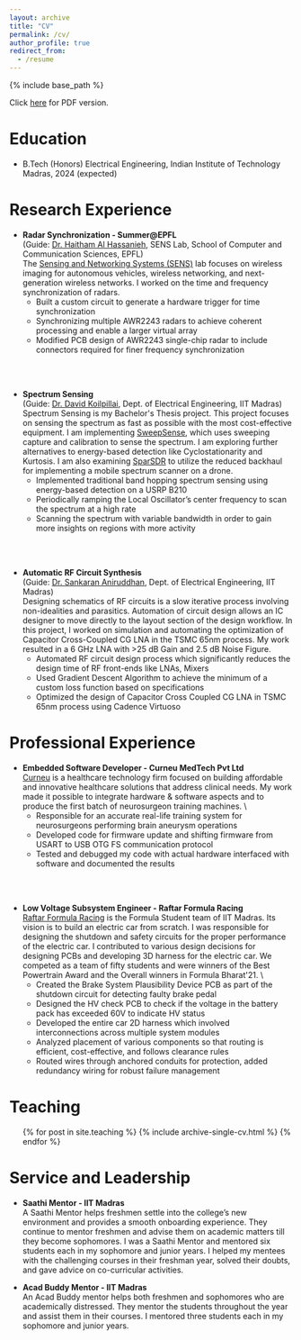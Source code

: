 ```yaml
---
layout: archive
title: "CV"
permalink: /cv/
author_profile: true
redirect_from:
  - /resume
---
```


{% include base_path %}

Click [here](/files/CV.pdf) for PDF version.

Education
======
* B.Tech (Honors) Electrical Engineering, Indian Institute of Technology Madras, 2024 (expected)

Research Experience
======
* **Radar Synchronization - Summer@EPFL** \
(Guide: [Dr. Haitham Al Hassanieh](https://people.epfl.ch/haitham.alhassanieh?lang=en), SENS Lab, School of Computer and Communication Sciences, EPFL) \
The [Sensing and Networking Systems (SENS)](https://www.epfl.ch/labs/sens/) lab focuses on wireless imaging for autonomous vehicles, wireless networking, and next-generation wireless networks. I worked on the time and frequency synchronization of radars.
  * Built a custom circuit to generate a hardware trigger for time synchronization
  * Synchronizing multiple AWR2243 radars to achieve coherent processing and enable a larger virtual array
  * Modified PCB design of AWR2243 single-chip radar to include connectors required for finer frequency synchronization
<br/>
<br/>

* **Spectrum Sensing** \
(Guide: [Dr. David Koilpillai](https://www.ee.iitm.ac.in/~koilpillai/), Dept. of Electrical Engineering, IIT Madras) \
Spectrum Sensing is my Bachelor's Thesis project. This project focuses on sensing the spectrum as fast as possible with the most cost-effective equipment. I am implementing [SweepSense](https://www.usenix.org/conference/nsdi19/presentation/guddeti), which uses sweeping capture and calibration to sense the spectrum. I am exploring further alternatives to energy-based detection like Cyclostationarity and Kurtosis. I am also examining [SparSDR](https://wcsng.ucsd.edu/sparsdr/) to utilize the reduced backhaul for implementing a mobile spectrum scanner on a drone.
  * Implemented traditional band hopping spectrum sensing using energy-based detection on a USRP B210
  * Periodically ramping the Local Oscillator’s center frequency to scan the spectrum at a high rate
  * Scanning the spectrum with variable bandwidth in order to gain more insights on regions with more activity 
<br/>
<br/>

* **Automatic RF Circuit Synthesis** \
(Guide: [Dr. Sankaran Aniruddhan](https://www.ee.iitm.ac.in/ani/), Dept. of Electrical Engineering, IIT Madras) \
Designing schematics of RF circuits is a slow iterative process involving non-idealities and parasitics. Automation of circuit design allows an IC designer to move directly to the layout section of the design workflow. In this project, I worked on simulation and automating the optimization of Capacitor Cross-Coupled CG LNA in the TSMC 65nm process. My work resulted in a 6 GHz LNA with >25 dB Gain and 2.5 dB Noise Figure.
  * Automated RF circuit design process which significantly reduces the design time of RF front-ends like LNAs, Mixers
  * Used Gradient Descent Algorithm to achieve the minimum of a custom loss function based on specifications
  * Optimized the design of Capacitor Cross Coupled CG LNA in TSMC 65nm process using Cadence Virtuoso

Professional Experience
======
* **Embedded Software Developer - Curneu MedTech Pvt Ltd** \
[Curneu](https://www.curneu.com/) is a healthcare technology firm focused on building affordable and innovative healthcare solutions that address clinical needs. My work made it possible to integrate hardware & software aspects and to produce the first batch of neurosurgeon training machines. \
  * Responsible for an accurate real-life training system for neurosurgeons performing brain aneurysm operations
  * Developed code for firmware update and shifting firmware from USART to USB OTG FS communication protocol
  * Tested and debugged my code with actual hardware interfaced with software and documented the results 
<br/>
<br/>

* **Low Voltage Subsystem Engineer - Raftar Formula Racing** \
[Raftar Formula Racing](https://cfi.iitm.ac.in/competition-teams/raftar-formula-racing) is the Formula Student team of IIT Madras. Its vision is to build an electric car from scratch. I was responsible for designing the shutdown and safety circuits for the proper performance of the electric car. I contributed to various design decisions for designing PCBs and developing 3D harness for the electric car. We competed as a team of fifty students and were winners of the Best Powertrain Award and the Overall winners in Formula Bharat'21. \
  * Created the Brake System Plausibility Device PCB as part of the shutdown circuit for detecting faulty brake pedal
  * Designed the HV check PCB to check if the voltage in the battery pack has exceeded 60V to indicate HV status
  * Developed the entire car 2D harness which involved interconnections across multiple system modules
  * Analyzed placement of various components so that routing is efficient, cost-effective, and follows clearance rules
  * Routed wires through anchored conduits for protection, added redundancy wiring for robust failure management

Teaching
======
  <ul>{% for post in site.teaching %}
    {% include archive-single-cv.html %}
  {% endfor %}</ul>

<!---
Relevant Courses
======
* EE6110: Adaptive Signal Processing
* EE4140: Digital Communication Systems
* EE6133: Multirate Digital Signal Processing
* EE5141: Introduction to Wireless and Cellular Communication
* EE5150: Communication Systems
* EE3110: Probability Foundations for Electrical Engineers
* EE2004: Digital Signal Processing
* EE6320: RF Integrated Circuits
* EE5320: Analog IC Design
* EE3002: Analog Circuits
* EE2003: Computer Organization
* EE3004: Control Systems
* EE2016: Microprocessor Theory and Lab

Publications
======
  <ul>{% for post in site.publications %}
    {% include archive-single-cv.html %}
  {% endfor %}</ul>
  
Talks
======
  <ul>{% for post in site.talks %}
    {% include archive-single-talk-cv.html %}
  {% endfor %}</ul>
--->

  
Service and Leadership
======
* **Saathi Mentor - IIT Madras** \
A Saathi Mentor helps freshmen settle into the college’s new environment and provides a smooth onboarding experience. They continue to mentor freshmen and advise them on academic matters till they become sophomores. I was a Saathi Mentor and mentored six students each in my sophomore and junior years. I helped my mentees with the challenging courses in their freshman year, solved their doubts, and gave advice on co-curricular activities. 
  
* **Acad Buddy Mentor - IIT Madras** \
An Acad Buddy mentor helps both freshmen and sophomores who are academically distressed. They mentor the students throughout the year and assist them in their courses. I mentored three students each in my sophomore and junior years.
